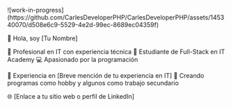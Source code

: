 

<p center>
  ![work-in-progress](https://github.com/CarlesDeveloperPHP/CarlesDeveloperPHP/assets/145340070/d508e6c9-5529-4e2d-99ec-8689ec04359f)
  
👋 Hola, soy [Tu Nombre]

💼 Profesional en IT con experiencia técnica
🌱 Estudiante de Full-Stack en IT Academy
💻 Apasionado por la programación

🔧 Experiencia en [Breve mención de tu experiencia en IT]
🚀 Creando programas como hobby y algunos como trabajo secundario

🌐 [Enlace a tu sitio web o perfil de LinkedIn]</p>
